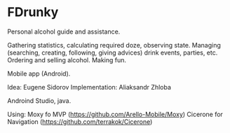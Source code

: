 # FDrunky

Personal alcohol guide and assistance.

Gathering statistics, calculating required doze, observing state.
Managing (searching, creating, following, giving advices) drink events, parties, etc.
Ordering and selling alcohol.
Making fun.

Mobile app (Android).


Idea: Eugene Sidorov
Implementation: Aliaksandr Zhloba

Androind Studio, java.

Using:
Moxy fo MVP (https://github.com/Arello-Mobile/Moxy)
Cicerone for Navigation (https://github.com/terrakok/Cicerone)
